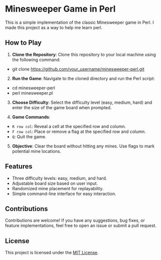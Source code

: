 # Minesweeper Game in Perl

This is a simple implementation of the classic Minesweeper game in Perl. I made this project as a way to help me learn perl.

## How to Play

1. **Clone the Repository**: Clone this repository to your local machine using the following command:
- git clone https://github.com/your_username/minesweeper-perl.git

2. **Run the Game**: Navigate to the cloned directory and run the Perl script:
- cd minesweeper-perl
- perl minesweeper.pl

3. **Choose Difficulty**: Select the difficulty level (easy, medium, hard) and enter the size of the game board when prompted.

4. **Game Commands**:
- `R row col`: Reveal a cell at the specified row and column.
- `F row col`: Place or remove a flag at the specified row and column.
- `Q`: Quit the game.

5. **Objective**: Clear the board without hitting any mines. Use flags to mark potential mine locations.

## Features

- Three difficulty levels: easy, medium, and hard.
- Adjustable board size based on user input.
- Randomized mine placement for replayability.
- Simple command-line interface for easy interaction.

## Contributions

Contributions are welcome! If you have any suggestions, bug fixes, or feature implementations, feel free to open an issue or submit a pull request.

## License

This project is licensed under the [MIT License](LICENSE).

